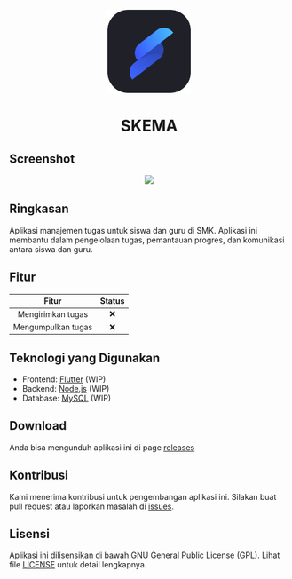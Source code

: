 <p align="center"><img src="assets/logo.png" width="150" height="150" /></p>
<h1 align="center">SKEMA</h1>

## Screenshot
<p align="center"><img src="assets/screenshot.png" /></p>

##


## Ringkasan
Aplikasi manajemen tugas untuk siswa dan guru di SMK. Aplikasi ini membantu dalam pengelolaan tugas, pemantauan progres, dan komunikasi antara siswa dan guru.

## Fitur

|       Fitur        | Status |
| :----------------: | :----: |
| Mengirimkan tugas  |   ❌   |
| Mengumpulkan tugas |   ❌   |

## Teknologi yang Digunakan

- Frontend: [Flutter](https://flutter.dev/ "Flutter") (WIP)
- Backend: [Node.js](https://nodejs.org) (WIP)
- Database: [MySQL](https://dev.mysql.com/) (WIP)

## Download

Anda bisa mengunduh aplikasi ini di page [releases](https://github.com/arsa24/skema/releases)

## Kontribusi

Kami menerima kontribusi untuk pengembangan aplikasi ini. Silakan buat pull request atau laporkan masalah di [issues](https://github.com/arsa24/SKEMA/issues).

## Lisensi

Aplikasi ini dilisensikan di bawah GNU General Public License (GPL). Lihat file [LICENSE](https://github.com/arsa24/SKEMA/blob/main/LICENSE) untuk detail lengkapnya.
